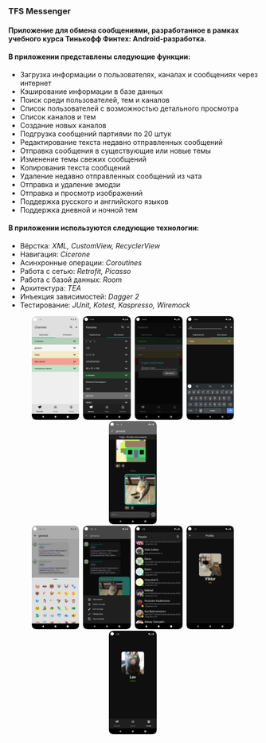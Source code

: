 ### TFS Messenger
#### Приложение для обмена сообщениями, разработанное в рамках учебного курса Тинькофф Финтех: Android-разработка.

#### В приложении представлены следующие функции:
* Загрузка информации о пользователях, каналах и сообщениях через интернет
* Кэширование информации в базе данных
* Поиск среди пользователей, тем и каналов
* Список пользователей с возможностью детального просмотра
* Список каналов и тем
* Создание новых каналов
* Подгрузка сообщений партиями по 20 штук
* Редактирование текста недавно отправленных сообщений
* Отправка сообщения в существующие или новые темы
* Изменение темы свежих сообщений
* Копирования текста сообщений
* Удаление недавно отправленных сообщений из чата
* Отправка и удаление эмодзи
* Отправка и просмотр изображений
* Поддержка русского и английского языков
* Поддержка дневной и ночной тем

#### В приложении используются следующие технологии:
* Вёрстка: _XML, CustomView, RecyclerView_
* Навигация: _Cicerone_
* Асинхронные операции: _Coroutines_
* Работа с сетью: _Retrofit, Picasso_
* Работа с базой данных: _Room_
* Архитектура: _TEA_
* Инъекция зависимостей: _Dagger 2_
* Тестирование: _JUnit, Kotest, Kaspresso, Wiremock_

<p align="center">
<img src = "task/gitlab/stream_light_eng.png" width="19%" />&nbsp;
<img src = "task/gitlab/all_stream_dark_ru.png" width="19%" />&nbsp;
<img src = "task/gitlab/create_new_stream_dark_ru.png" width="19%" />&nbsp;
<img src = "task/gitlab/search_dark_ru.png" width="19%" />&nbsp;
<img src = "task/gitlab/image_dark_eng.png" width="19%" />&nbsp;
<br>
<img src = "task/gitlab/emoji_light_eng.png" width="19%" />&nbsp;
<img src = "task/gitlab/message_actions_dark_eng.png" width="19%" />&nbsp;
<img src = "task/gitlab/users_dark_eng.png" width="19%" />&nbsp;
<img src = "task/gitlab/user_profile_dark_eng.png" width="19%" />&nbsp;
<img src = "task/gitlab/own_profile_dark_eng.png" width="19%" />&nbsp;
<br>
</p>
